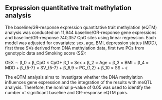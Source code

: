 ## Expression quantitative trait methylation analysis

The baseline/GR-response expression quantitative trait methylation (eQTM) analysis was conducted on 11,944 baseline/GR-response gene expressions and baseline/GR-response 740,357 CpG sites using linear regression. Each model was adjusted for covariates: sex, age, BMI, depression status (MDD), first three SVs derived from DNA methylation data, first two PCs from genotypic data and Smoking score (SS):  

GEX ∼ β_0 + β_CpG × CpG+ β_1 × Sex + β_2 × Age + β_3 × BMI + β_4 × MDD + β_{5-7} × SV_{5-7} + β_8,9 × PC_{1,2} + β_10 × SS + ϵ 

The eQTM analysis aims to investigate whether the DNA methylation influences gene expression and the integration of the results with meQTL analysis. Therefore, the nominal p-value of 0.05 was used to identify the number of significant baseline and GR-response eQTM pairs.
